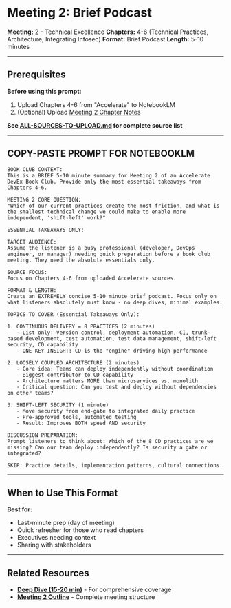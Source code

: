 # Meeting 2: Brief Podcast

**Meeting:** 2 - Technical Excellence
**Chapters:** 4-6 (Technical Practices, Architecture, Integrating Infosec)
**Format:** Brief Podcast
**Length:** 5-10 minutes

---

## Prerequisites

**Before using this prompt:**
1. Upload Chapters 4-6 from "Accelerate" to NotebookLM
2. (Optional) Upload [Meeting 2 Chapter Notes](../../meetings/meeting-2/chapter-notes.md)

**See [ALL-SOURCES-TO-UPLOAD.md](ALL-SOURCES-TO-UPLOAD.md) for complete source list**

---

## COPY-PASTE PROMPT FOR NOTEBOOKLM

```
BOOK CLUB CONTEXT:
This is a BRIEF 5-10 minute summary for Meeting 2 of an Accelerate DevEx Book Club. Provide only the most essential takeaways from Chapters 4-6.

MEETING 2 CORE QUESTION:
"Which of our current practices create the most friction, and what is the smallest technical change we could make to enable more independent, 'shift-left' work?"

ESSENTIAL TAKEAWAYS ONLY:

TARGET AUDIENCE:
Assume the listener is a busy professional (developer, DevOps engineer, or manager) needing quick preparation before a book club meeting. They need the absolute essentials only.

SOURCE FOCUS:
Focus on Chapters 4-6 from uploaded Accelerate sources.

FORMAT & LENGTH:
Create an EXTREMELY concise 5-10 minute brief podcast. Focus only on what listeners absolutely must know - no deep dives, minimal examples.

TOPICS TO COVER (Essential Takeaways Only):

1. CONTINUOUS DELIVERY = 8 PRACTICES (2 minutes)
   - List only: Version control, deployment automation, CI, trunk-based development, test automation, test data management, shift-left security, CD capability
   - ONE KEY INSIGHT: CD is the "engine" driving high performance

2. LOOSELY COUPLED ARCHITECTURE (2 minutes)
   - Core idea: Teams can deploy independently without coordination
   - Biggest contributor to CD capability
   - Architecture matters MORE than microservices vs. monolith
   - Critical question: Can you test and deploy without dependencies on other teams?

3. SHIFT-LEFT SECURITY (1 minute)
   - Move security from end-gate to integrated daily practice
   - Pre-approved tools, automated testing
   - Result: Improves BOTH speed AND security

DISCUSSION PREPARATION:
Prompt listeners to think about: Which of the 8 CD practices are we missing? Can our team deploy independently? Is security a gate or integrated?

SKIP: Practice details, implementation patterns, cultural connections.
```

---

## When to Use This Format

**Best for:**
- Last-minute prep (day of meeting)
- Quick refresher for those who read chapters
- Executives needing context
- Sharing with stakeholders

---

## Related Resources

- **[Deep Dive (15-20 min)](podcast-deep-dive-default.md)** - For comprehensive coverage
- **[Meeting 2 Outline](../../meetings/meeting-2/outline.md)** - Complete meeting structure
